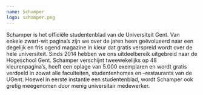 ```yaml
---
name: Schamper
logo: schamper.png
---
```

Schamper is het officiële studentenblad van de Universiteit Gent. Van enkele zwart-wit pagina’s zijn we over de jaren heen geëvolueerd naar een degelijk en fris ogend magazine in kleur dat gratis verspreid wordt over de hele universiteit. Sinds 2014 hebben we ons uitdeelbereik uitgebreid naar de Hogeschool Gent.
Schamper verschijnt tweewekelijks op 48 kleurenpagina’s, heeft een oplage van 5.000 exemplaren en wordt gratis verdeeld in zowat alle faculteiten, studentenhomes en –restaurants van de UGent. Hoewel in eerste instantie een studentenblad, wordt Schamper ook gretig meegenomen door menig universitair medewerker.